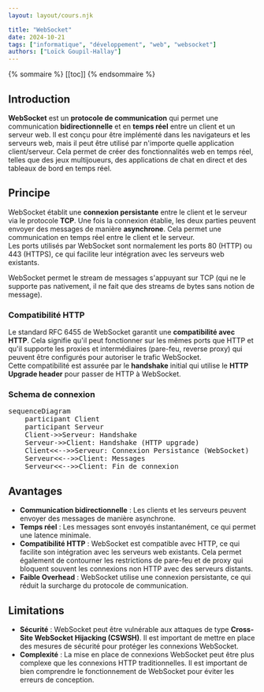 ```yaml
---
layout: layout/cours.njk

title: "WebSocket"
date: 2024-10-21
tags: ["informatique", "développement", "web", "websocket"]
authors: ["Loïck Goupil-Hallay"]
---
```


{% sommaire %}
[[toc]]
{% endsommaire %}

## Introduction

**WebSocket** est un **protocole de communication** qui permet une communication **bidirectionnelle** et en **temps réel** entre un client et un serveur web. Il est conçu pour être implémenté dans les navigateurs et les serveurs web, mais il peut être utilisé par n'importe quelle application client/serveur. Cela permet de créer des fonctionnalités web en temps réel, telles que des jeux multijoueurs, des applications de chat en direct et des tableaux de bord en temps réel.

## Principe

WebSocket établit une **connexion persistante** entre le client et le serveur via le protocole **TCP**. Une fois la connexion établie, les deux parties peuvent envoyer des messages de manière **asynchrone**. Cela permet une communication en temps réel entre le client et le serveur.\
Les ports utilisés par WebSocket sont normalement les ports 80 (HTTP) ou 443 (HTTPS), ce qui facilite leur intégration avec les serveurs web existants.

WebSocket permet le stream de messages s'appuyant sur TCP (qui ne le supporte pas nativement, il ne fait que des streams de bytes sans notion de message).

### Compatibilité HTTP

Le standard RFC 6455 de WebSocket garantit une **compatibilité avec HTTP**. Cela signifie qu'il peut fonctionner sur les mêmes ports que HTTP et qu'il supporte les proxies et intermédiaires (pare-feu, reverse proxy) qui peuvent être configurés pour autoriser le trafic WebSocket.\
Cette compatibilité est assurée par le **handshake** initial qui utilise le **HTTP Upgrade header** pour passer de HTTP à WebSocket.

### Schema de connexion

<pre class="mermaid" style="background-color: transparent;">
sequenceDiagram
    participant Client
    participant Serveur
    Client->>Serveur: Handshake
    Serveur->>Client: Handshake (HTTP upgrade)
    Client<<-->>Serveur: Connexion Persistance (WebSocket)
    Serveur<<-->>Client: Messages
    Serveur<<-->>Client: Fin de connexion
</pre>

## Avantages

- **Communication bidirectionnelle** : Les clients et les serveurs peuvent envoyer des messages de manière asynchrone.
- **Temps réel** : Les messages sont envoyés instantanément, ce qui permet une latence minimale.
- **Compatibilité HTTP** : WebSocket est compatible avec HTTP, ce qui facilite son intégration avec les serveurs web existants. Cela permet également de contourner les restrictions de pare-feu et de proxy qui bloquent souvent les connexions non HTTP avec des serveurs distants.
- **Faible Overhead** : WebSocket utilise une connexion persistante, ce qui réduit la surcharge du protocole de communication.

## Limitations

- **Sécurité** : WebSocket peut être vulnérable aux attaques de type **Cross-Site WebSocket Hijacking (CSWSH)**. Il est important de mettre en place des mesures de sécurité pour protéger les connexions WebSocket.
- **Complexité** : La mise en place de connexions WebSocket peut être plus complexe que les connexions HTTP traditionnelles. Il est important de bien comprendre le fonctionnement de WebSocket pour éviter les erreurs de conception.
